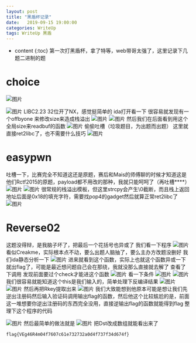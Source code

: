 ```yaml
---
layout: post
title: "黑盾杯记录"
date:   2019-09-15 19:00:00
categories: WriteUp
tags: WriteUp 黑盾
---
```


* content
{:toc}
第一次打黑盾杯，拿了特等，web带哥太强了，这里记录下几题二进制的题






# choice
![图片](https://uploader.shimo.im/f/OaPViiarV5o15ScB.png!thumbnail)

![图片](https://uploader.shimo.im/f/6SeyJzeitMsXO737.png!thumbnail)
LIBC2.23 32位开了NX，感觉挺简单的
ida打开看一下
很容易就发现有一个offbyone 来修改size来造成栈溢出
![图片](https://uploader.shimo.im/f/IfEs0JHG98cJxvW6.png!thumbnail)
![图片](https://uploader.shimo.im/f/JYJUj37x3RM3DwJC.png!thumbnail)
然后我们在后面看到用这个全局size来readbuf的函数
![图片](https://uploader.shimo.im/f/N77yD41yOnYJKzNy.png!thumbnail)
偷偷吐槽（垃圾题目，为出题而出题）
这里就直接ret2libc了，也不需要什么技巧
![图片](https://uploader.shimo.im/f/DjiJvPx0lxQB29hD.png!thumbnail)


# easypwn
吐槽一下，比赛完全不知道这还是原题，赛后和Mais的师傅聊的时候才知道这是他们Rctf2015的原题，payload都不用改的那种，我就只能呵呵了（再吐槽****）
![图片](https://uploader.shimo.im/f/084DVLo7zKsgjuqf.png!thumbnail)
![图片](https://uploader.shimo.im/f/DuTis7Nw77wc9EFp.png!thumbnail)
很常规的栈溢出模板，但这里strcpy会产生\0截断，而且栈上返回地址后面是0x18的填充字符，需要找pop4的gadget然后就算正常ret2libc了
![图片](https://uploader.shimo.im/f/InbNBZV8gvwx5Ipw.png!thumbnail)


# Reverse02
这题没得辩，是我脑子坏了，把最后一个花括号也异或了
我们看一下程序
![图片](https://uploader.shimo.im/f/yJHX8yFxo1QZArDd.png!thumbnail)
看似Creakme，实际根本点不动，要么出题人脑抽了，要么主办方改题没删好
我们ida静态分析一下
![图片](https://uploader.shimo.im/f/WoX5eLhbNAMdi1rc.png!thumbnail)
进来就看到这个函数，实际上也就这个函数异或一下就出flag了，可能是最近想问题自己会在那绕，我就没那么直接就去解了
查看了下调用
发现前面要过个check才能进这个函数
![图片](https://uploader.shimo.im/f/Gg3ZmwHyUDMFGpD8.png!thumbnail)
看一下条件
![图片](https://uploader.shimo.im/f/JQrxvc8WC1E9KBA2.png!thumbnail)
![图片](https://uploader.shimo.im/f/rrj7LfqmPuIhe0Oq.png!thumbnail)
我们很容易就能知道这个this是我们输入的，简单处理下反编译结果
![图片](https://uploader.shimo.im/f/fP7ZUPlORCwyySxH.png!thumbnail)
![图片](https://uploader.shimo.im/f/O80HFwOal48E4JS7.png!thumbnail)
然后再把Rkey提取出来
![图片](https://uploader.shimo.im/f/C7C5EuZPh38sw1HI.png!thumbnail)
我们大致能想到他原本可能是想让我们先逆出注册码然后输入验证码调用输出flag的函数，然后他这个比较尴尬的是，前面这一堆想要你逆出注册码的东西完全没用，直接逆输出flag的函数就能得到flag
整理下这个程序的代码

![图片](https://uploader.shimo.im/f/GFqYrVHvyxcGfeCh.png!thumbnail)
然后最简单的做法就是
![图片](https://uploader.shimo.im/f/q10PpN84nHwH9uDt.png!thumbnail)
把Dst改成数组就能看出来了
```
flag{VEg46R4m04f7607c61e732732a0d4f737f34d674f}
```

